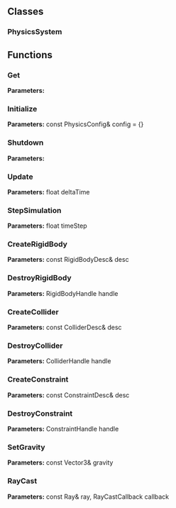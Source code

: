 
## Classes

### PhysicsSystem




## Functions

### Get



**Parameters:** 

### Initialize



**Parameters:** const PhysicsConfig& config = {}

### Shutdown



**Parameters:** 

### Update



**Parameters:** float deltaTime

### StepSimulation



**Parameters:** float timeStep

### CreateRigidBody



**Parameters:** const RigidBodyDesc& desc

### DestroyRigidBody



**Parameters:** RigidBodyHandle handle

### CreateCollider



**Parameters:** const ColliderDesc& desc

### DestroyCollider



**Parameters:** ColliderHandle handle

### CreateConstraint



**Parameters:** const ConstraintDesc& desc

### DestroyConstraint



**Parameters:** ConstraintHandle handle

### SetGravity



**Parameters:** const Vector3& gravity

### RayCast



**Parameters:** const Ray& ray, RayCastCallback callback
